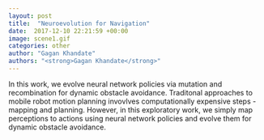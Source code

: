 ```yaml
---
layout: post
title:  "Neuroevolution for Navigation"
date:  2017-12-10 22:21:59 +00:00
image: scene1.gif
categories: other
author: "Gagan Khandate"
authors: "<strong>Gagan Khandate</strong>"
---
```

In this work, we evolve neural network policies via mutation and recombination for dynamic obstacle
avoidance. Traditonal approaches to mobile robot motion planning invovlves computationally expensive
steps - mapping and planning. However, in this exploratory work, we simply map perceptions to
actions using neural network policies and evolve them for dynamic obstacle avoidance.
